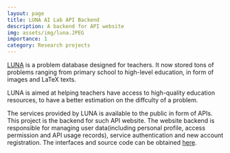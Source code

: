 ```yaml
---
layout: page
title: LUNA AI Lab API Backend
description: A backend for API website
img: assets/img/luna.JPEG
importance: 1
category: Research projects
---
```


[LUNA](https://luna.bdaa.pro/) is a problem database designed for teachers. It now stored tons of problems ranging from primary school to high-level education, in form of images and LaTeX texts. 

LUNA is aimed at helping teachers have access to high-quality education resources, to have a better estimation on the diffculty of a problem. 

The services provided by LUNA is available to the public in form of APIs. This project is the backend for such API website. The website backend is responsible for managing user data(including personal profile, access permission and API usage records), service authentication and new account registration. The interfaces and source code can be obtained [here](https://gitlab.com/ryanyuan-yyr/luna-ailab-api). 
